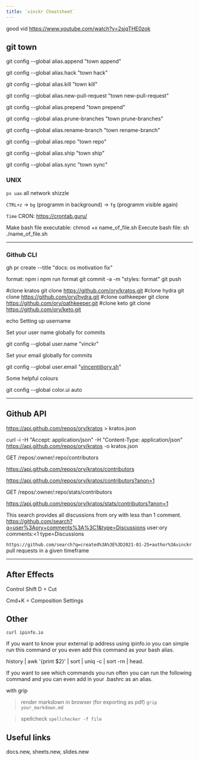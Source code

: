```yaml
---
title: `vinckr Cheatsheet`
---
```


good vid
https://www.youtube.com/watch?v=2sjqTHE0zok

## git town

git config --global alias.append "town append"

git config --global alias.hack "town hack"

git config --global alias.kill "town kill"

git config --global alias.new-pull-request "town new-pull-request"

git config --global alias.prepend "town prepend"

git config --global alias.prune-branches "town prune-branches"

git config --global alias.rename-branch "town rename-branch"

git config --global alias.repo "town repo"

git config --global alias.ship "town ship"

git config --global alias.sync "town sync"

### UNIX

`ps uax` all network shizzle

`CTRL+z` -> `bg` (programm in background) -> `fg` (programm visible again)

`Time` CRON: https://crontab.guru/

Make bash file executable: chmod +x name_of_file.sh Execute bash file: sh
./name_of_file.sh

---

### Github CLI

gh pr create --title "docs: os motivation fix"

format: npm i npm run format git commit -a -m "styles: format" git push

#clone kratos git clone https://github.com/ory/kratos.git #clone hydra git clone
https://github.com/ory/hydra.git #clone oathkeeper git clone
https://github.com/ory/oathkeeper.git #clone keto git clone
https://github.com/ory/keto.git

echo Setting up username

Set your user name globally for commits

git config --global user.name "vinckr"

Set your email globally for commits

git config --global user.email "vincent@ory.sh"

Some helpful colours

git config --global color.ui auto

---

## Github API

https://api.github.com/repos/ory/kratos > kratos.json

curl -i -H "Accept: application/json" -H "Content-Type: application/json"
https://api.github.com/repos/ory/kratos -o kratos.json

GET /repos/:owner/:repo/contributors

https://api.github.com/repos/ory/kratos/contributors

https://api.github.com/repos/ory/kratos/contributors?anon=1

GET /repos/:owner/:repo/stats/contributors

https://api.github.com/repos/ory/kratos/stats/contributors?anon=1

This search provides all discussions from ory with less than 1 comment.
https://github.com/search?q=user%3Aory+comments%3A%3C1&type=Discussions user:ory
comments:<1 type=Discussions

`https://github.com/search?q=created%3A%3E%3D2021-01-25+author%3Avinckr` pull
requests in a given timeframe

---

## After Effects

Control Shift D = Cut

Cmd+K = Composition Settings

## Other

`curl ipinfo.io`

If you want to know your external ip address using ipinfo.io you can simple run this command or you even add this command as your bash alias.


history | awk '{print $2}' | sort | uniq -c | sort -rn | head.

If you want to see which commands you run often you can run the following command and you can even add in your .bashrc as an alias.


with grip
> render markdown in browser (for exporting as pdf) `grip your_markdown.md`

> spellcheck `spellchecker -f file`

## Useful links

docs.new, sheets.new, slides.new
